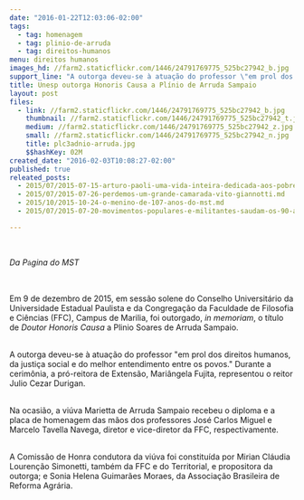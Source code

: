 ```yaml
---
date: "2016-01-22T12:03:06-02:00"
tags:
  - tag: homenagem
  - tag: plinio-de-arruda
  - tag: direitos-humanos
menu: direitos humanos
images_hd: //farm2.staticflickr.com/1446/24791769775_525bc27942_b.jpg
support_line: "A outorga deveu-se à atuação do professor \"em prol dos direitos humanos, da justiça social e do melhor entendimento entre os povos"
title: Unesp outorga Honoris Causa a Plínio de Arruda Sampaio
layout: post
files:
  - link: //farm2.staticflickr.com/1446/24791769775_525bc27942_b.jpg
    thumbnail: //farm2.staticflickr.com/1446/24791769775_525bc27942_t.jpg
    medium: //farm2.staticflickr.com/1446/24791769775_525bc27942_z.jpg
    small: //farm2.staticflickr.com/1446/24791769775_525bc27942_n.jpg
    title: plc3adnio-arruda.jpg
    $$hashKey: 02M
created_date: "2016-02-03T10:08:27-02:00"
published: true
releated_posts:
  - 2015/07/2015-07-15-arturo-paoli-uma-vida-inteira-dedicada-aos-pobres.md
  - 2015/07/2015-07-26-perdemos-um-grande-camarada-vito-giannotti.md
  - 2015/10/2015-10-24-o-menino-de-107-anos-do-mst.md
  - 2015/07/2015-07-20-movimentos-populares-e-militantes-saudam-os-90-anos-de-clara-charf.md

---
```

<p class="p1">&nbsp;</p>

<p class="p1"><em>Da&nbsp;P</em><span style="font-weight: bold; color: rgb(106, 106, 106); font-family: arial, sans-serif; font-size: small; line-height: 18.2px;">&aacute;</span><em>gina do MST&nbsp;</em></p>

<p class="p1">&nbsp;</p>

<p class="p1"><span class="s1">Em 9 de dezembro de 2015, em sess&atilde;o solene do Conselho Universit&aacute;rio da Universidade Estadual Paulista e da Congrega&ccedil;&atilde;o da Faculdade de Filosofia e Ci&ecirc;ncias (FFC), Campus de Marilia, foi outorgado,&nbsp;</span><span class="s1"><i>in memoriam</i>, o t&iacute;tulo de <i>Doutor Honoris Causa </i>a Plinio Soares de Arruda Sampaio. </span></p>

<p class="p1"><br />
<span class="s1">A outorga deveu-se &agrave; atua&ccedil;&atilde;o do professor &quot;em prol dos direitos humanos, da justi&ccedil;a social e do melhor entendimento entre os povos.&quot; Durante a cerim&ocirc;nia, a pr&oacute;-reitora de Extens&atilde;o, Mari&acirc;ngela Fujita, representou o reitor Julio Cezar Durigan. </span></p>

<p class="p1"><br />
<span class="s1">Na ocasi&atilde;o, a vi&uacute;va Marietta de Arruda Sampaio recebeu o diploma e a placa de homenagem das m&atilde;os dos professores Jos&eacute; Carlos Miguel e Marcelo Tavella Navega, diretor e vice-diretor da FFC, respectivamente. </span></p>

<p class="p1"><br />
<span class="s1">A Comiss&atilde;o de Honra condutora da vi&uacute;va foi constitu&iacute;da por Mirian Cl&aacute;udia Louren&ccedil;&atilde;o Simonetti, tamb&eacute;m da FFC e do Territorial, e propositora da outorga; e Sonia Helena Guimar&atilde;es Moraes, da Associa&ccedil;&atilde;o Brasileira de Reforma Agr&aacute;ria.</span></p>
